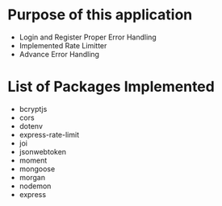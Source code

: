 # Purpose of this application
- Login and Register Proper Error Handling
- Implemented Rate Limitter
- Advance Error Handling


# List of Packages Implemented
- bcryptjs
- cors
- dotenv
- express-rate-limit
- joi
- jsonwebtoken
- moment
- mongoose
- morgan
- nodemon
- express
